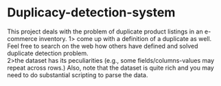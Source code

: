 # Duplicacy-detection-system
This project deals  with the problem of duplicate product listings in an e-commerce inventory.
1> come up with a definition of a duplicate as well. Feel free to search on the web how others have defined and solved duplicate detection problem.  
2>the dataset has its peculiarities (e.g., some fields/columns-values may repeat across rows.) Also, note that the dataset is quite rich and you may need to do substantial scripting to parse the data. 

